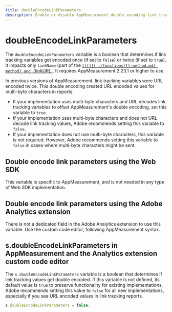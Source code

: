 ```yaml
---
title: doubleEncodeLinkParameters
description: Enable or disable AppMeasurement double encoding link tracking variables.
---
```

# doubleEncodeLinkParameters

The `doubleEncodeLinkParameters` variable is a boolean that determines if link tracking variables get encoded once (if set to `false`) or twice (if set to `true`). It impacts only `linkName` (part of the [`tl()](../functions/tl-method.md) method) and [`linkURL`](linkurl.md). It requires AppMeasurement 2.23.1 or higher to use.

In previous versions of AppMeasurement, link tracking variables were URL encoded twice. This double encoding created URL encoded values for multi-byte characters in reports.

* If your implementation uses multi-byte characters and URL decodes link tracking variables to offset AppMeasurement's double encoding, set this variable to `true`.
* If your implementation uses multi-byte characters and does not URL decode link tracking values, Adobe recommends setting this variable to `false`.
* If your implementation does not use multi-byte characters, this variable is not required. However, Adobe recommends setting this variable to `false` in cases where multi-byte characters might be sent.

## Double encode link parameters using the Web SDK

This variable is specific to AppMeasurement, and is not needed in any type of Web SDK implementation.

## Double encode link parameters using the Adobe Analytics extension

There is not a dedicated field in the Adobe Analytics extension to use this variable. Use the custom code editor, following AppMeasurement syntax.

## s.doubleEncodeLinkParameters in AppMeasurement and the Analytics extension custom code editor

The `s.doubleEncodeLinkParameters` variable is a boolean that determines if link tracking values get double encoded. If this variable is not defined, its default value is `true` to preserve functionality for existing implementations. Adobe recommends setting this value to `false` for all new implementations, especially if you see URL encoded values in link tracking reports.

```js
s.doubleEncodeLinkParameters = false;
```
